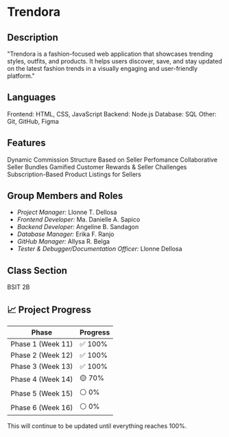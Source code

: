 # Trendora

## Description
"Trendora is a fashion-focused web application that showcases trending styles, outfits, and products. It helps users discover, save, and stay updated on the latest fashion trends in a visually engaging and user-friendly platform."

## Languages
Frontend: HTML, CSS, JavaScript
Backend:  Node.js 
Database:  SQL
Other: Git, GitHub, Figma

## Features
Dynamic Commission Structure Based on Seller Perfomance
Collaborative Seller Bundles
Gamified Customer Rewards & Seller Challenges
Subscription-Based Product Listings for Sellers

##  Group Members and Roles
- *Project Manager:* Llonne T. Dellosa
- *Frontend Developer:* Ma. Danielle A. Sapico
- *Backend Developer:* Angeline B. Sandagon
- *Database Manager:* Erika F.  Ranjo
- *GitHub Manager:* Allysa R. Belga
- *Tester & Debugger/Documentation Officer:* Llonne Dellosa


##  Class Section
BSIT 2B

## 📈 Project Progress
| Phase       | Progress      |
|-------------|--------------|
| Phase 1 (Week 11) | ✅ 100% |
| Phase 2 (Week 12) | ✅ 100% |
| Phase 3 (Week 13) | ✅ 100% |
| Phase 4 (Week 14) | 🟡 70%  |
| Phase 5 (Week 15) | ⚪ 0%   |
| Phase 6 (Week 16) | ⚪ 0%   |

This will continue to be updated until everything reaches 100%.
